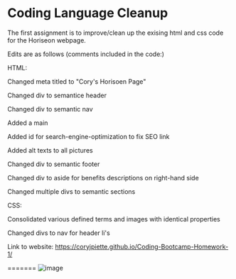 # Coding Language Cleanup

The first assignment is to improve/clean up the exising html and css code for the Horiseon webpage.

Edits are as follows (comments included in the code:)


HTML:

Changed meta titled to "Cory's Horisoen Page"

Changed div to semantice header

Changed  div to semantic nav

Added a main

Added id for search-engine-optimization to fix SEO link

Added alt texts to all pictures

Changed div to semantic footer

Changed div to aside for benefits descriptions on right-hand side

Changed multiple divs to semantic sections

CSS:

Consolidated various defined terms and images with identical properties

Changed divs to nav for header li's

Link to website: https://coryjpiette.github.io/Coding-Bootcamp-Homework-1/


=======
![image](https://user-images.githubusercontent.com/60293516/119354300-ebe65800-bc71-11eb-9867-c98c33beecf5.png)


